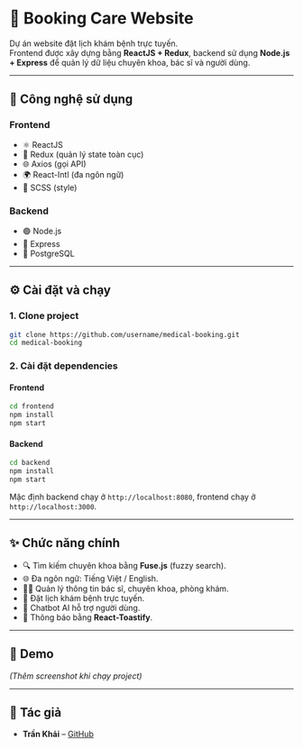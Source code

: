 # 🏥  Booking Care Website

Dự án website đặt lịch khám bệnh trực tuyến.  
Frontend được xây dựng bằng **ReactJS + Redux**, backend sử dụng **Node.js + Express** để quản lý dữ liệu chuyên khoa, bác sĩ và người dùng.  

---

## 🚀 Công nghệ sử dụng
### Frontend
- ⚛️ ReactJS
- 🔄 Redux (quản lý state toàn cục)
- 🌐 Axios (gọi API)
- 🌍 React-Intl (đa ngôn ngữ)
- 🎨 SCSS (style)

### Backend
- 🟢 Node.js
- 🚏 Express
- 💾 PostgreSQL

---

## ⚙️ Cài đặt và chạy

### 1. Clone project
```bash
git clone https://github.com/username/medical-booking.git
cd medical-booking
```

### 2. Cài đặt dependencies
#### Frontend
```bash
cd frontend
npm install
npm start
```

#### Backend
```bash
cd backend
npm install
npm start
```

Mặc định backend chạy ở `http://localhost:8080`, frontend chạy ở `http://localhost:3000`.

---

## ✨ Chức năng chính
- 🔍 Tìm kiếm chuyên khoa bằng **Fuse.js** (fuzzy search).
- 🌐 Đa ngôn ngữ: Tiếng Việt / English.
- 👨‍⚕️ Quản lý thông tin bác sĩ, chuyên khoa, phòng khám.
- 📅 Đặt lịch khám bệnh trực tuyến.
- 🤖 Chatbot AI hỗ trợ người dùng.
- 🔔 Thông báo bằng **React-Toastify**.

---

## 📸 Demo
*(Thêm screenshot khi chạy project)*

---

## 👤 Tác giả
- **Trần Khải** – [GitHub](https://github.com/TranKhai1122004/SERN)
